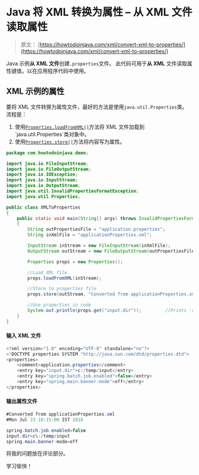 # Java 将 XML 转换为属性 – 从 XML 文件读取属性

> 原文： [https://howtodoinjava.com/xml/convert-xml-to-properties/](https://howtodoinjava.com/xml/convert-xml-to-properties/)

Java 示例**从 XML 文件**创建`.properties`文件。 此代码可用于**从 XML** 文件读取属性键值，以在应用程序代码中使用。

## XML 示例的属性

要将 XML 文件转换为属性文件，最好的方法是使用`java.util.Properties`类。 流程是：

1.  使用[`Properties.loadFromXML()`](https://docs.oracle.com/javase/10/docs/api/java/util/Properties.html#loadFromXML(java.io.InputStream))方法将 XML 文件加载到`java.util.Properties`类对象中。
2.  使用[`Properties.store()`](https://docs.oracle.com/javase/10/docs/api/java/util/Properties.html#store(java.io.OutputStream,java.lang.String))方法将内容写为属性。

```java
package com.howtodoinjava.demo;

import java.io.FileInputStream;
import java.io.FileOutputStream;
import java.io.IOException;
import java.io.InputStream;
import java.io.OutputStream;
import java.util.InvalidPropertiesFormatException;
import java.util.Properties;

public class XMLToProperties 
{
	public static void main(String[] args) throws InvalidPropertiesFormatException, IOException 
	{
		String outPropertiesFile = "application.properties";
		String inXmlFile = "applicationProperties.xml";

		InputStream inStream = new FileInputStream(inXmlFile);			//Input XML File
		OutputStream outStream = new FileOutputStream(outPropertiesFile);	//Output properties File

		Properties props = new Properties();

		//Load XML file
		props.loadFromXML(inStream);

		//Store to properties file
		props.store(outStream, "Converted from applicationProperties.xml");

		//Use properties in code
		System.out.println(props.get("input.dir"));			//Prints 'c:/temp/input'
	}
}

```

#### 输入 XML 文件

```java
<?xml version="1.0" encoding="UTF-8" standalone="no"?>
<!DOCTYPE properties SYSTEM "http://java.sun.com/dtd/properties.dtd">
<properties>
	<comment>application.properties</comment>
	<entry key="input.dir">c:/temp/input</entry>
	<entry key="spring.batch.job.enabled">false</entry>
	<entry key="spring.main.banner-mode">off</entry>
</properties>

```

#### 输出属性文件

```java
#Converted from applicationProperties.xml
#Mon Jul 23 18:15:00 IST 2018

spring.batch.job.enabled=false
input.dir=c\:/temp/input
spring.main.banner-mode=off

```

将我的问题放在评论部分。

学习愉快！